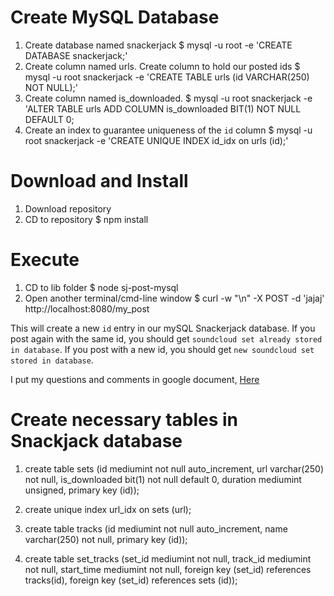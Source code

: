 # Create MySQL Database

1. Create database named snackerjack
    $ mysql -u root -e 'CREATE DATABASE snackerjack;'
1. Create column named urls. Create column to hold our posted ids
    $ mysql -u root snackerjack -e 'CREATE TABLE urls (id VARCHAR(250) NOT NULL);'
1. Create column named is_downloaded.
    $ mysql -u root snackerjack -e 'ALTER TABLE urls ADD COLUMN is_downloaded BIT(1) NOT NULL DEFAULT 0;
1. Create an index to guarantee uniqueness of the `id` column
    $ mysql -u root snackerjack -e 'CREATE UNIQUE INDEX id_idx on urls (id);'

# Download and Install

1. Download repository
1. CD to repository
    $ npm install

# Execute

1. CD to lib folder
    $ node sj-post-mysql
1. Open another terminal/cmd-line window
    $ curl -w "\n" -X POST -d 'jajaj' http://localhost:8080/my_post

This will create a new `id` entry in our mySQL Snackerjack database. If you post again with the same id, you should get `soundcloud set already stored in database`. If you post with a new id, you should get `new soundcloud set stored in database`.

I put my questions and comments in google document, [Here](https://docs.google.com/document/d/1FNd47uc3m51GhhGFNgVBMnQJNVB9psmx_CYko5iOfWs/edit?usp=sharing )

# Create necessary tables in Snackjack database

1. create table sets (id mediumint not null auto_increment, url varchar(250) not null, is_downloaded bit(1) not null default 0, duration mediumint unsigned, primary key (id));

1. create unique index url_idx on sets (url);

1. create table tracks (id mediumint not null auto_increment, name varchar(250) not null, primary key (id));

1. create table set_tracks (set_id mediumint not null, track_id mediumint not null, start_time mediumint not null, foreign key (set_id) references tracks(id), foreign key (set_id) references sets (id));






